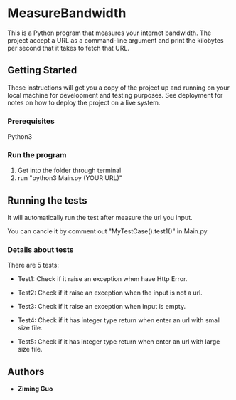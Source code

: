 # MeasureBandwidth

This is a Python program that measures your internet bandwidth. The project accept a URL as a command-line argument and print the kilobytes per second that it takes to fetch that URL.

## Getting Started

These instructions will get you a copy of the project up and running on your local machine for development and testing purposes. See deployment for notes on how to deploy the project on a live system.

### Prerequisites
Python3


### Run the program

1. Get into the folder through terminal
2. run "python3 Main.py (YOUR URL)"



## Running the tests

It will automatically run the test after measure the url you input. 

You can cancle it by comment out "MyTestCase().test1()" in Main.py

### Details about tests
There are 5 tests:

* Test1: Check if it raise an exception when have Http Error.

* Test2: Check if it raise an exception when the input is not a url.

* Test3: Check if it raise an exception when input is empty.

* Test4: Check if it has integer type return when enter an url with small size file.

* Test5: Check if it has integer type return when enter an url with large size file.


## Authors

* **Ziming Guo** 


